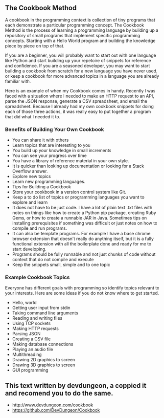 ## The Cookbook Method

A cookbook in the programming context is collection of tiny programs that each demonstrate a particular programming concept. The Cookbook Method is the process of learning a programming language by building up a repository of small programs that implement specific programming concepts. Starting with a Hello World program and building the knowledge piece by piece on top of that.

If you are a beginner, you will probably want to start out with one language like Python and start building up your repetoire of snippets for reference and confidence. If you are a seasoned developer, you may want to start building a cookbook from scratch for a new language you have never used, or keep a cookbook for more advanced topics in a language you are already familiar with.

Here is an example of when my Cookbook comes in handy. Recently I was faced with a situation where I needed to make an HTTP request to an API, parse the JSON response, generate a CSV spreadsheet, and email the spreadsheet. Because I already had my own cookbook snippets for doing each of those three actions, it was really easy to put together a program that did what I needed it to.

### Benefits of Building Your Own Cookbook

* You can share it with others
* Learn topics that are interesting to you
* You build up your knowledge in small increments
* You can see your progress over time
* You have a library of reference material in your own style.
* It is quicker than looking up documentation or looking for a Stack Overflow answer.
* Explore new topics
* Learn new programming languages.
* Tips for Building a Cookbook
* Store your cookbook in a version control system like Git.
* Keep a to do list of topics or programming languages you want to explore and learn
* It does not have to be just code. I have a lot of plain text .txt files with notes on things like how to create a Python pip package, creating Ruby Gems, or how to create a runnable JAR in Java. Sometimes tips on installing prerequisites if something was difficult or just notes on how to compile and run programs.
* It can also be template programs. For example I have a base chrome browser extension that doesn't really do anything itself, but it is a fully functional extension with all the boilerplate done and ready for me to start developing.
* Programs should be fully runnable and not just chunks of code without context that do not compile and execute
* Keep the snippets small, simple and to one topic

### Example Cookbook Topics

Everyone has different goals with programming so identify topics relevant to your interests. Here are some ideas if you do not know where to get started.

* Hello, world
* Getting user input from stdin
* Taking command line arguments
* Reading and writing files
* Using TCP sockets
* Making HTTP requests
* Parsing JSON
* Creating a CSV file
* Making database connections
* Playing an audio file
* Multithreading
* Drawing 2D graphics to screen
* Drawing 3D graphics to screen
* GUI programming

## This text written by devdungeon, a coppied it and recomend you to do the same.

* http://www.devdungeon.com/cookbook
* https://github.com/DevDungeon/Cookbook

